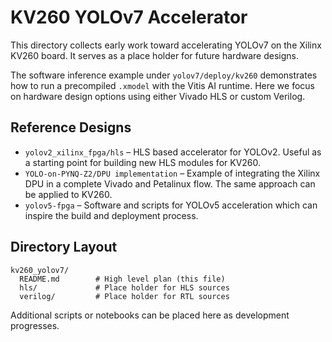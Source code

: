 # KV260 YOLOv7 Accelerator

This directory collects early work toward accelerating YOLOv7 on the Xilinx KV260 board.
It serves as a place holder for future hardware designs.

The software inference example under `yolov7/deploy/kv260` demonstrates how to run a
precompiled `.xmodel` with the Vitis AI runtime. Here we focus on hardware design
options using either Vivado HLS or custom Verilog.

## Reference Designs

* `yolov2_xilinx_fpga/hls` – HLS based accelerator for YOLOv2. Useful as a starting
  point for building new HLS modules for KV260.
* `YOLO-on-PYNQ-Z2/DPU implementation` – Example of integrating the Xilinx DPU in a
  complete Vivado and Petalinux flow. The same approach can be applied to KV260.
* `yolov5-fpga` – Software and scripts for YOLOv5 acceleration which can inspire the
  build and deployment process.

## Directory Layout

```
kv260_yolov7/
  README.md        # High level plan (this file)
  hls/             # Place holder for HLS sources
  verilog/         # Place holder for RTL sources
```

Additional scripts or notebooks can be placed here as development progresses.
